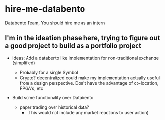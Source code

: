 # hire-me-databento
Databento Team, You should hire me as an intern

## I'm in the ideation phase here, trying to figure out a good project to build as a portfolio project
- ideas: Add a databento like implementation for non-traditional exchange (simplified)
  - Probably for a single Symbol
  - Crypto? decentralized could make my implementation actually useful from a design perspective. Don't have the advantage of co-location, FPGA's, etc

- Build some functionality over Databento
  - paper trading over historical data?
      - (This would not include any market reactions to user action)
   

